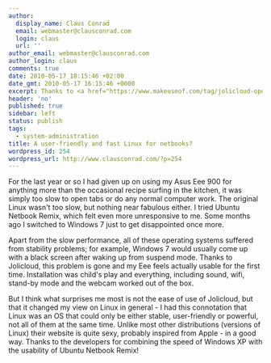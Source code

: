 ```yaml
---
author:
  display_name: Claus Conrad
  email: webmaster@clausconrad.com
  login: claus
  url: ''
author_email: webmaster@clausconrad.com
author_login: claus
comments: true
date: 2010-05-17 18:15:46 +02:00
date_gmt: 2010-05-17 16:15:46 +0000
excerpt: Thanks to <a href="https://www.makeuseof.com/tag/jolicloud-operating-system-download-for-netbook/">MakeUseOf</a> I discovered Jolicloud, a version of Linux optimized for netbooks.
header: 'no'
published: true
sidebar: left
status: publish
tags:
  - system-administration
title: A user-friendly and fast Linux for netbooks?
wordpress_id: 254
wordpress_url: http://www.clausconrad.com/?p=254
---
```

For the last year or so I had given up on using my Asus Eee 900 for anything more than the occasional recipe surfing in the kitchen, it was simply too slow to open tabs or do any normal computer work. The original Linux wasn't too slow, but nothing near fabulous either. I tried Ubuntu Netbook Remix, which felt even more unresponsive to me. Some months ago I switched to Windows 7 just to get disappointed once more.

Apart from the slow performance, all of these operating systems suffered from stability problems; for example, Windows 7 would usually come up with a black screen after waking up from suspend mode. Thanks to Jolicloud, this problem is gone and my Eee feels actually usable for the first time. Installation was child's play and everything, including sound, wifi, stand-by mode and the webcam worked out of the box.

But I think what surprises me most is not the ease of use of Jolicloud, but that it changed my view on Linux in general - I had this connotation that Linux was an OS that could only be either stable, user-friendly or powerful, not all of them at the same time. Unlike most other distributions (versions of Linux) their website is quite sexy, probably inspired from Apple - in a good way. Thanks to the developers for combining the speed of Windows XP with the usability of Ubuntu Netbook Remix!
